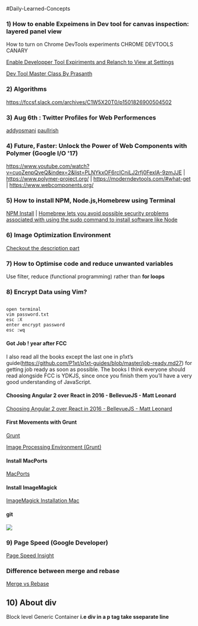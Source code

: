 #Daily-Learned-Concepts

<h3>1) How to enable Expeimens in Dev tool for canvas inspection: layered panel view</h3>

How to turn on Chrome DevTools experiments
CHROME DEVTOOLS CANARY

<a href="chrome://flags">Enable Developper Tool Expiriments and Relanch to View at Settings</a>

<a href="https://www.youtube.com/watch?v=KykP5Z5E4kA">Dev Tool Master Class By Prasanth</a>

<h3>2) Algorithms </h3>

<a href="https://fccsf.slack.com/archives/C1W5X20T0/p1501826900504502">https://fccsf.slack.com/archives/C1W5X20T0/p1501826900504502</a>

<h3>3) Aug 6th : Twitter Profiles for Web Performences </h3>

<a href="https://twitter.com/addyosmani">addyosmani</a>
<a href="https://twitter.com/paul_irish">paulIrish</a>

<h3>4) Future, Faster: Unlock the Power of Web Components with Polymer (Google I/O '17) </h3>

<a href="https://www.youtube.com/watch?v=cuoZenpQveQ&index=2&list=PLNYkxOF6rcICniLJ2rfj0FexlA-9zmJJE">https://www.youtube.com/watch?v=cuoZenpQveQ&index=2&list=PLNYkxOF6rcICniLJ2rfj0FexlA-9zmJJE</a> |
<a href="https://www.polymer-project.org/">https://www.polymer-project.org/</a> | 
<a href="https://moderndevtools.com/#what-get">https://moderndevtools.com/#what-get</a> |
<a href="https://www.webcomponents.org/">https://www.webcomponents.org/</a>

<h3>5) How to install NPM, Node.js,Homebrew using Terminal </h3>

<a  href="https://treehouse.github.io/installation-guides/mac/node-mac.html">NPM Install</a> |
<a href="https://treehouse.github.io/installation-guides/mac/homebrew">Homebrew lets you avoid possible security problems associated with using the sudo command to install software like Node </a>

<h3>6) Image Optimization Environment </h3>

<a href="https://classroom.udacity.com/courses/ud882/lessons/3520939843/concepts/37391188430923">Checkout the description part</a>

<h3>7) How to Optimise code and reduce unwanted variables </h3>

Use filter, reduce (functional programming) rather than <strong>for loops</strong>

<h3>8) Encrypt Data using  Vim?</h3>

~~~

open terminal
vim password.txt
esc :X
enter encrypt password 
esc :wq
~~~

<h4> Got Job ! year after FCC</h4>

I also read all the books except the last one in p1xt’s guide(https://github.com/P1xt/p1xt-guides/blob/master/job-ready.md27) for getting job ready as soon as possible. The books I think everyone should read alongside FCC is YDKJS, since once you finish them you’ll have a very good understanding of JavaScript.

<h4> Choosing Angular 2 over React in 2016 - BellevueJS - Matt Leonard</h4>

<a href="https://www.youtube.com/watch?v=ZxrE3mV8fjc">Choosing Angular 2 over React in 2016 - BellevueJS - Matt Leonard</a>

<h4> First Movements with Grunt</h4>

<a href="https://css-tricks.com/video-screencasts/130-first-moments-grunt/">Grunt </a>

<a href="https://classroom.udacity.com/courses/ud882/lessons/3520939843/concepts/37391188430923">Image Processing Environment (Grunt) </a>

<h4> Install MacPorts</h4>

<a href="https://www.youtube.com/watch?v=N22Ic6ZRPXI"> MacPorts</a>

<h4> Install ImageMagick </h4>

<a href="https://www.youtube.com/watch?v=rszmpxNG67M"> ImageMagick Installation Mac</a>

<h4> git </h4>

<img src="https://i.stack.imgur.com/zUInQ.png"></img>

<h3>9) Page Speed (Google Developer)</h3>

<a href="https://developers.google.com/speed/pagespeed/insights/">Page Speed Insight</a>

<h3> Difference between merge and rebase</h3>

<a href="https://www.youtube.com/watch?v=TymF3DpidJ8&spfreload=5">Merge vs Rebase</a>

<h2>10) About div </h2>

<p> Block level Generic Container <strong>i.e div in a p tag  take sseparate line</strong> </p> 

